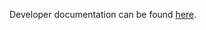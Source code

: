 Developer documentation can be found [here](https://github.com/MiBiPreT/mibibio/blob/main/docs/getting-started/development.md).  
